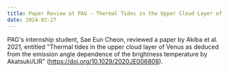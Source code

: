 ```yaml
---
title: Paper Review at PAG - Thermal Tides in the Upper Cloud Layer of Venus as Deduced from the Emission Angle Dependence of the Brightness Temperature by Akatsuki/LIR
date: 2024-02-27
---
```


PAG's internship student, Sae Eun Cheon, reviewed a paper by Akiba et al. 2021, entitled "Thermal tides in the upper cloud layer of Venus as deduced from the emission angle dependence of the brightness temperature by Akatsuki/LIR" (https://doi.org/10.1029/2020JE006808).